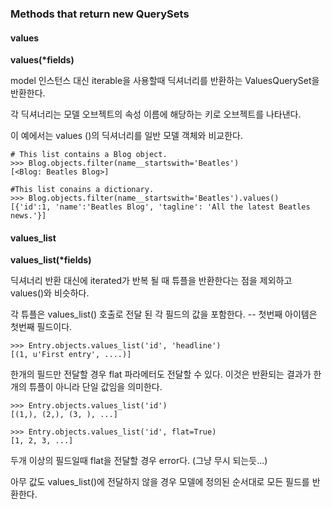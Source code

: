 ### Methods that return new QuerySets


#### values

**values(\*fields)**

model 인스턴스 대신 iterable을 사용할때 딕셔너리를 반환하는 ValuesQuerySet을 반환한다.

각 딕셔너리는 모델 오브젝트의 속성 이름에 해당하는 키로 오브젝트를 나타낸다.

이 예에서는 values ​​()의 딕셔너리를 일반 모델 객체와 비교한다.

```
# This list contains a Blog object.
>>> Blog.objects.filter(name__startswith='Beatles')
[<Blog: Beatles Blog>]

#This list conains a dictionary.
>>> Blog.objects.filter(name__startswith='Beatles').values()
[{'id':1, 'name':'Beatles Blog', 'tagline': 'All the latest Beatles news.'}]
```

#### values_list

**values_list(\*fields)**

딕셔너리 반환 대신에 iterated가 반복 될 때 튜플을 반환한다는 점을 제외하고 values()와 비슷하다. 

각 튜플은 values_list() 호출로 전달 된 각 필드의 값을 포함한다. -- 첫번째 아이템은 첫번째 필드이다.

```
>>> Entry.objects.values_list('id', 'headline')
[(1, u'First entry', ....)]
```
한개의 필드만 전달할 경우 flat 파라메터도 전달할 수 있다. 이것은 반환되는 결과가 한개의 튜플이 아니라 단일 값임을 의미한다.

```
>>> Entry.objects.values_list('id')
[(1,), (2,), (3, ), ...]

>>> Entry.objects.values_list('id', flat=True)
[1, 2, 3, ...]
```

두개 이상의 필드일때 flat을 전달할 경우 error다. (그냥 무시 되는듯...)

아무 값도 values_list()에 전달하지 않을 경우 모델에 정의된 순서대로 모든 필드를 반환한다.
